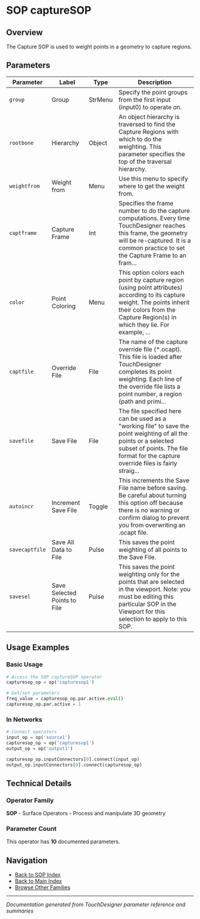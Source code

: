 # SOP captureSOP

## Overview

The Capture SOP is used to weight points in a geometry to capture regions.

## Parameters

| Parameter | Label | Type | Description |
|-----------|-------|------|-------------|
| `group` | Group | StrMenu | Specify the point groups from the first input (input0) to operate on. |
| `rootbone` | Hierarchy | Object | An object hierarchy is traversed to find the Capture Regions with which to do the weighting. This parameter specifies the top of the traversal hierarchy. |
| `weightfrom` | Weight from | Menu | Use this menu to specify where to get the weight from. |
| `captframe` | Capture Frame | Int | Specifies the frame number to do the capture computations. Every time TouchDesigner reaches this frame, the geometry will be re-captured. It is a common practice to set the Capture Frame to an fram... |
| `color` | Point Coloring | Menu | This option colors each point by capture region (using point attributes) according to its capture weight. The points inherit their colors from the Capture Region(s) in which they lie. For example, ... |
| `captfile` | Override File | File | The name of the capture override file (*.ocapt). This file is loaded after TouchDesigner completes its point weighting. Each line of the override file lists a point number, a region (path and primi... |
| `savefile` | Save File | File | The file specified here can be used as a "working file" to save the point weighting of all the points or a selected subset of points. The file format for the capture override files is fairly straig... |
| `autoincr` | Increment Save File | Toggle | This increments the Save File name before saving. Be careful about turning this option off because there is no warning or confirm dialog to prevent you from overwriting an .ocapt file. |
| `savecaptfile` | Save All Data to File | Pulse | This saves the point weighting of all points to the Save File. |
| `savesel` | Save Selected Points to File | Pulse | This saves the point weighting only for the points that are selected in the viewport.      Note: you must be editing this particular SOP in the Viewport for this selection to apply to this SOP. |

## Usage Examples

### Basic Usage

```python
# Access the SOP captureSOP operator
capturesop_op = op('capturesop1')

# Get/set parameters
freq_value = capturesop_op.par.active.eval()
capturesop_op.par.active = 1
```

### In Networks

```python
# Connect operators
input_op = op('source1')
capturesop_op = op('capturesop1')
output_op = op('output1')

capturesop_op.inputConnectors[0].connect(input_op)
output_op.inputConnectors[0].connect(capturesop_op)
```

## Technical Details

### Operator Family

**SOP** - Surface Operators - Process and manipulate 3D geometry

### Parameter Count

This operator has **10** documented parameters.

## Navigation

- [Back to SOP Index](../SOP/SOP_INDEX.md)
- [Back to Main Index](../OPERATORS_INDEX.md)
- [Browse Other Families](../OPERATORS_INDEX.md#quick-navigation)

---
*Documentation generated from TouchDesigner parameter reference and summaries*

